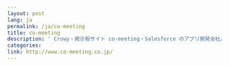 ```yaml
---
layout: post
lang: ja
permalink: /ja/co-meeting
title: co-meeting
description: ' Crowy・掲示板サイト co-meeting・Salesforce のアプリ開発会社。リモート勤務・時間・曜日選択可能。 '
categories: 
link: http://www.co-meeting.co.jp/
---
```

